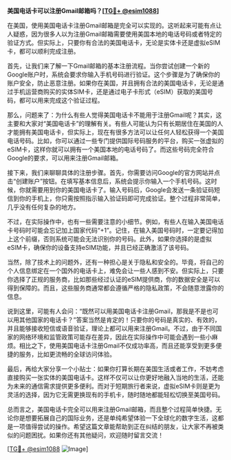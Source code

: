 **美国电话卡可以注册Gmail邮箱吗？[[TG💪+ @esim1088](https://t.me/s/esim1088)]**

在美国，使用美国电话卡注册Gmail邮箱是完全可以实现的。这听起来可能有点让人疑惑，因为很多人以为注册Gmail邮箱需要使用美国本地的电话号码或者特定的验证方式。但实际上，只要你有合法的美国电话卡，无论是实体卡还是虚拟eSIM卡，都可以顺利完成注册。

首先，让我们来了解一下Gmail邮箱的基本注册流程。当你尝试创建一个新的Google账户时，系统会要求你输入手机号码进行验证。这个步骤是为了确保你的账户安全，防止恶意注册。如果你在美国，并且拥有合法的美国电话卡，无论是通过手机运营商购买的实体SIM卡，还是通过电子卡形式（eSIM）获取的美国号码，都可以用来完成这个验证过程。

那么，问题来了：为什么有些人觉得美国电话卡不能用于注册Gmail呢？其实，这主要和大家对“美国电话卡”的理解有关。有些人可能认为只有长期居住在美国的人才能拥有美国电话卡，但实际上，现在有很多方法可以让任何人轻松获得一个美国电话号码。比如，你可以通过一些专门提供国际号码服务的平台，购买一张虚拟的eSIM卡，这样你就可以拥有一个美国本地的电话号码了。而这些号码完全符合Google的要求，可以用来注册Gmail邮箱。

接下来，我们来聊聊具体的注册步骤。首先，你需要访问Google的官方网站并点击“创建账户”按钮。在填写基本信息后，系统会提示你输入一个手机号码。这时候，你就需要用到你的美国电话卡了。输入号码后，Google会发送一条验证码短信到你的手机上，你只需按照指示输入验证码即可完成验证。整个过程非常简单，几乎没有任何复杂的地方。

不过，在实际操作中，也有一些需要注意的小细节。例如，有些人在输入美国电话卡号码时可能会忘记加上国家代码“+1”。记住，在输入美国号码时，一定要记得加上这个前缀，否则系统可能会无法识别你的号码。此外，如果你选择的是虚拟eSIM卡，确保你的设备支持eSIM功能，并且已经正确激活了该号码。

当然，除了技术上的问题外，还有一种担心是关于隐私和安全的。毕竟，将自己的个人信息绑定在一个国外的电话卡上，难免会让一些人感到不安。但实际上，只要你选择了正规的服务商，比如那些经过认证的eSIM提供商，你的数据安全是可以得到保障的。而且，这些服务商通常都会遵循严格的隐私政策，不会随意泄露你的信息。

说到这里，可能有人会问：“既然可以用美国电话卡注册Gmail，那我是不是也可以用其他国家的电话卡？”答案当然是肯定的！只要你的号码是真实的、有效的，并且能够接收短信或语音验证，理论上都可以用来注册Gmail。不过，由于不同国家的网络环境和监管政策可能存在差异，因此在实际操作中可能会遇到一些小麻烦。相比之下，使用美国电话卡注册Gmail不仅成功率高，而且还能享受到更多便捷的服务，比如更流畅的全球访问体验。

最后，再给大家分享一个小贴士：如果你打算长期在美国生活或者工作，不妨考虑直接购买一张实体的美国电话卡。这样不仅可以让你更好地融入当地的生活，还能为未来的通信需求提供更多便利。而对于短期旅行者来说，虚拟eSIM卡则是更为灵活的选择，因为它无需更换现有的手机卡，随时随地都能轻松切换至美国号码。

总而言之，美国电话卡完全可以用来注册Gmail邮箱，而且整个过程简单快捷。无论你是想要拓展自己的国际业务，还是单纯希望体验一下全球化的数字生活，这都是一项值得尝试的操作。希望这篇文章能帮助到正在纠结的朋友，让大家不再被类似的问题困扰。如果你还有其他疑问，欢迎随时留言交流！

[[TG💪+ @esim1088](https://t.me/s/esim1088) ![Image](https://i.postimg.cc/4NQfJmqS/Snipaste-2025-05-13-00-14-12.png)]